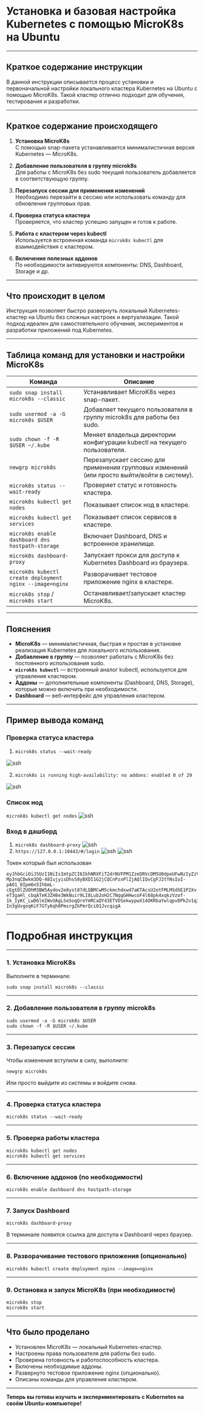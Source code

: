 # Установка и базовая настройка Kubernetes с помощью MicroK8s на Ubuntu

---

## Краткое содержание инструкции

В данной инструкции описывается процесс установки и первоначальной настройки локального кластера Kubernetes на Ubuntu с
помощью MicroK8s. Такой кластер отлично подходит для обучения, тестирования и разработки.

---

## Краткое содержание происходящего

1. **Установка MicroK8s**  
   С помощью snap-пакета устанавливается минималистичная версия Kubernetes — MicroK8s.

2. **Добавление пользователя в группу microk8s**  
   Для работы с MicroK8s без sudo текущий пользователь добавляется в соответствующую группу.

3. **Перезапуск сессии для применения изменений**  
   Необходимо перезайти в сессию или использовать команду для обновления групповых прав.

4. **Проверка статуса кластера**  
   Проверяется, что кластер успешно запущен и готов к работе.

5. **Работа с кластером через kubectl**  
   Используется встроенная команда `microk8s kubectl` для взаимодействия с кластером.

6. **Включение полезных аддонов**  
   По необходимости активируются компоненты: DNS, Dashboard, Storage и др.

---

## Что происходит в целом

Инструкция позволяет быстро развернуть локальный Kubernetes-кластер на Ubuntu без сложных настроек и виртуализации.
Такой подход идеален для самостоятельного обучения, экспериментов и разработки приложений под Kubernetes.

---

## Таблица команд для установки и настройки MicroK8s

| Команда                                                  | Описание                                                                                    |
|----------------------------------------------------------|---------------------------------------------------------------------------------------------|
| `sudo snap install microk8s --classic`                   | Устанавливает MicroK8s через snap-пакет.                                                    |
| `sudo usermod -a -G microk8s $USER`                      | Добавляет текущего пользователя в группу microk8s для работы без sudo.                      |
| `sudo chown -f -R $USER ~/.kube`                         | Меняет владельца директории конфигурации kubectl на текущего пользователя.                  |
| `newgrp microk8s`                                        | Перезапускает сессию для применения групповых изменений (или просто выйти/войти в систему). |
| `microk8s status --wait-ready`                           | Проверяет статус и готовность кластера.                                                     |
| `microk8s kubectl get nodes`                             | Показывает список нод в кластере.                                                           |
| `microk8s kubectl get services`                          | Показывает список сервисов в кластере.                                                      |
| `microk8s enable dashboard dns hostpath-storage`         | Включает Dashboard, DNS и встроенное хранилище.                                             |
| `microk8s dashboard-proxy`                               | Запускает прокси для доступа к Kubernetes Dashboard из браузера.                            |
| `microk8s kubectl create deployment nginx --image=nginx` | Разворачивает тестовое приложение nginx в кластере.                                         |
| `microk8s stop` / `microk8s start`                       | Останавливает/запускает кластер MicroK8s.                                                   |

---

## Пояснения

- **MicroK8s** — минималистичная, быстрая и простая в установке реализация Kubernetes для локального использования.
- **Добавление в группу** — позволяет работать с MicroK8s без постоянного использования sudo.
- **`microk8s kubectl`** — встроенный аналог kubectl, используется для управления кластером.
- **Аддоны** — дополнительные компоненты (Dashboard, DNS, Storage), которые можно включить при необходимости.
- **Dashboard** — веб-интерфейс для управления кластером.

---

## Пример вывода команд

### Проверка статуса кластера

1. `microk8s status --wait-ready`

![ssh](/9%20Docker%20и%20деплой%20проекта/cub1.png)

2. `microk8s is running
high-availability: no
addons: enabled 0 of 29 `

![ssh](/9%20Docker%20и%20деплой%20проекта/cub2.png)

### Список нод

`microk8s kubectl get nodes`
![ssh](/9%20Docker%20и%20деплой%20проекта/cub3.png)

### Вход в дашборд

1. `microk8s dashboard-proxy`
   ![ssh](/9%20Docker%20и%20деплой%20проекта/cub4.png)
2. `https://127.0.0.1:10443/#/login`
   ![ssh](/9%20Docker%20и%20деплой%20проекта/cub5.png)
   ![ssh](/9%20Docker%20и%20деплой%20проекта/cub6.png)

Токен который был использован 
```text
eyJhbGciOiJSUzI1NiIsImtpZCI6IkhNRXFiT2drNVFPM1ZzeDRVcDM5U0dpeUFwNzIyZzVnbjFVZDhoU1RwSVUifQ.eyJpc3MiOiJrdWJlcm5ldGVzL3NlcnZpY2VhY2NvdW50Iiwia3ViZXJuZXRlcy5pby9zZXJ2aWNlYWNjb3VudC9uYW1lc3BhY2UiOiJrdWJlLXN5c3RlbSIsImt1YmVybmV0ZXMuaW8vc2VydmljZWFjY291bnQvc2VjcmV0Lm5hbWUiOiJtaWNyb2s4cy1kYXNoYm9hcmQtdG9rZW4iLCJrdWJlcm5ldGVzLmlvL3NlcnZpY2VhY2NvdW50L3NlcnZpY2UtYWNjb3VudC5uYW1lIjoiZGVmYXVsdCIsImt1YmVybmV0ZXMuaW8vc2VydmljZWFjY291bnQvc2VydmljZS1hY2NvdW50LnVpZCI6IjBmMGI4NjM0LTJhMzAtNGRjNC1iOThhLTg2N2YwNTA1ZDE2MCIsInN1YiI6InN5c3RlbTpzZXJ2aWNlYWNjb3VudDprdWJlLXN5c3RlbTpkZWZhdWx0In0.wZRs0S-Mp3nqCDwkm3DQ-48IujyisDhsS8yBXDI1G2jCQCnPzxPlZjAQlIQvCgFJ2tYNsIoI-pAO1_0Ipm6n5IhbmL-cEgtDlZUOhM3BW5Aydov2e8yst87dLQBMCwM5ckmchdxwd7aKTAcsU2etFMLMSdXE1P2Xv-eT3gaHl_cbqATeK3ZH8e3WkNuir9LI8Lub2oH2C7NqqGHHwcoF4l68pk4xqkzVzof-1k_IyKC_LwD6lmIWvUAgLSe5oqQreYmRCaQY43ETVDSekwypwX14OKRbaYwlqpvDPk2v1q1-In3gUvgoqKiF7GTy6qh0PmsrgZkPmrQci01JvcqigA
```
---

# Подробная инструкция

---

### 1. Установка MicroK8s

Выполните в терминале:

```shell
sudo snap install microk8s --classic
```

---

### 2. Добавление пользователя в группу microk8s

```shell
sudo usermod -a -G microk8s $USER
sudo chown -f -R $USER ~/.kube
```

---

### 3. Перезапуск сессии

Чтобы изменения вступили в силу, выполните:

```shell
newgrp microk8s
```

Или просто выйдите из системы и войдите снова.

---

### 4. Проверка статуса кластера

```shell
microk8s status --wait-ready
```

---

### 5. Проверка работы кластера

```shell
microk8s kubectl get nodes
microk8s kubectl get services
```

---

### 6. Включение аддонов (по необходимости)

```shell
microk8s enable dashboard dns hostpath-storage
```

---

### 7. Запуск Dashboard

```shell
microk8s dashboard-proxy
```

В терминале появится ссылка для доступа к Dashboard через браузер.

---

### 8. Разворачивание тестового приложения (опционально)

```shell
microk8s kubectl create deployment nginx --image=nginx
```

---

### 9. Остановка и запуск MicroK8s (при необходимости)

```shell
microk8s stop
microk8s start
```

---

## Что было проделано

- Установлен MicroK8s — локальный Kubernetes-кластер.
- Настроены права пользователя для работы без sudo.
- Проверена готовность и работоспособность кластера.
- Включены необходимые аддоны.
- Развернуто тестовое приложение nginx (опционально).
- Описаны команды для управления кластером.

---

**Теперь вы готовы изучать и экспериментировать с Kubernetes на своём Ubuntu-компьютере!**
